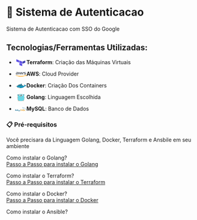 # 🚀 Sistema de Autenticacao 

Sistema de Autenticacao com SSO do Google 

## Tecnologias/Ferramentas Utilizadas:


- <img align="left" height="20" width="30" src="https://raw.githubusercontent.com/devicons/devicon/master/icons/terraform/terraform-original.svg"> **Terraform**: Criação das Máquinas Virtuais

- <img align="left" height="20" width="30" src="https://raw.githubusercontent.com/devicons/devicon/master/icons/amazonwebservices/amazonwebservices-original-wordmark.svg"> **AWS**: Cloud Provider


- <img align="left" height="20" width="30" src="https://raw.githubusercontent.com/devicons/devicon/master/icons/docker/docker-original.svg"> **Docker**: Criação Dos Containers

- <img align="left" height="20" width="30" src="https://raw.githubusercontent.com/devicons/devicon/master/icons/go/go-original.svg"> **Golang**: Linguagem Escolhida

- <img align="left" height="20" width="30" src="https://raw.githubusercontent.com/devicons/devicon/master/icons/mysql/mysql-original-wordmark.svg"> **MySQL**: Banco de Dados

### 📋 Pré-requisitos

Você precisara da Linguagem Golang, Docker, Terraform e Ansbile em seu ambiente


Como instalar o Golang? 
<br>
<a href="https://go.dev/doc/install">Passo a Passo para instalar o Golang</a>

Como instalar o Terraform? 
<br>
<a href="https://developer.hashicorp.com/terraform/tutorials/aws-get-started/install-cli">Passo a Passo para instalar o Terraform</a>

Como instalar o Docker? 
<br>
<a href="https://docs.docker.com/get-docker/">Passo a Passo para instalar o Docker</a>

Como instalar o Ansible? 
<br>
